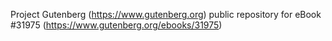 Project Gutenberg (https://www.gutenberg.org) public repository for eBook #31975 (https://www.gutenberg.org/ebooks/31975)
